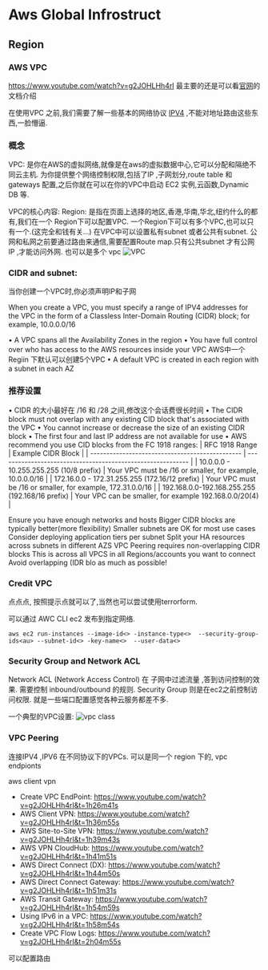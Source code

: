 # Aws Global Infrostruct
## Region

### AWS VPC
https://www.youtube.com/watch?v=g2JOHLHh4rI
最主要的还是可以看[官网](https://docs.aws.amazon.com/vpc/latest/userguide/what-is-amazon-vpc.html)的文档介绍

在使用VPC 之前,我们需要了解一些基本的网络协议 [IPV4](../network/networkLayer.md) ,不能对地址路由这些东西,一脸懵逼.



### 概念
VPC: 是你在AWS的虚拟网络,就像是在aws的虚拟数据中心,它可以分配和隔绝不同云主机. 为你提供整个网络控制权限,包括了IP ,子网划分,route table 和 gateways 配置,之后你就在可以在你的VPC中启动 EC2 实例,云函数,Dynamic DB 等.

VPC的核心内容:
Region: 是指在页面上选择的地区,香港,华南,华北,纽约什么的都有,我们在一个 Region下可以配置VPC.
一个Region下可以有多个VPC,也可以只有一个.(这完全和钱有关...)
在VPC中可以设置私有subnet 或者公共有subnet.
公网和私网之前要通过路由来通信,需要配置Route map.只有公共subnet 才有公网IP ,才能访问外网.
也可以是多个 vpc
![VPC](../assets/vpc.png) 

### CIDR and subnet:
当你创建一个VPC时,你必须声明IP和子网

When you create a VPC, you must specify a range of IPV4 addresses for the VPC in the form of a Classless Inter-Domain
Routing (CIDR) block; for example, 10.0.0.0/16

• A VPC spans all the Availability Zones in the region
• You have full control over who has access to the AWS resources
inside your VPC
AWS中一个Regiin 下默认可以创建5个VPC
• A default VPC is created in each region with a subnet in each AZ

### 推荐设置
• CIDR 的大小最好在 /16 和 /28 之间,修改这个会话费很长时间
• The CIDR block must not overlap with any existing CID block
that's associated with the VPC
• You cannot increase or decrease the size of an existing CIDR
block
• The first four and last IP address are not available for use
• AWS recommend you use CID blocks from the FC 1918
ranges:
| RFC 1918 Range                                  | Example CIDR Block                                          | 
| ----------------------------------------------- | ----------------------------------------------------------- | 
| 10.0.0.0 - 10.255.255.255 (10/8 prefix)         | Your VPC must be /16 or smaller, for example, 10.0.0.0/16   | 
| 172.16.0.0 - 172.31.255.255 (172.16/12 prefix)  | Your VPC must be /16 or smaller, for example, 172.31.0.0/16 | 
| 192.168.0.0-192.168.255.255 (192.168/16 prefix) | Your VPC can be smaller, for example 192.168.0.0/20(4)      | 

Ensure you have enough networks and hosts
Bigger CIDR blocks are typically better(more flexibility)
Smaller subnets are OK for most use cases
Consider deploying application tiers per subnet
Split your HA resources across subnets in different AZS
VPC Peering requires non-overlapping CIDR blocks
This is across all VPCS in all Regions/accounts you want to connect
Avoid overlapping (IDR blo as much as possible!

### Credit VPC
点点点, 按照提示点就可以了,当然也可以尝试使用terrorform.

可以通过 AWC CLI ec2 发布到指定网络.
```
aws ec2 run-instances --image-id<> -instance-type<>  --security-group-ids<au> --subnet-id<> -key-name<>  --user-data<>
```

### Security Group and Network ACL

Network ACL (Network Access Control) 在 子网中过滤流量 ,答到访问控制的效果.
需要控制 inbound/outbound 的规则.
Security Group 则是在ec2之前控制访问权限. 就是一些端口配置感觉各种云服务都差不多.

一个典型的VPC设置:
![vpc class](../assets/aws_vpc.png)


### VPC Peering

连接IPV4 ,IPV6 在不同协议下的VPCs.
可以是同一个 region 下的,
vpc endpionts

aws client vpn
- Create VPC EndPoint: https://www.youtube.com/watch?v=g2JOHLHh4rI&t=1h26m41s
- AWS Client VPN: https://www.youtube.com/watch?v=g2JOHLHh4rI&t=1h36m55s
- AWS Site-to-Site VPN: https://www.youtube.com/watch?v=g2JOHLHh4rI&t=1h39m43s
- AWS VPN CloudHub: https://www.youtube.com/watch?v=g2JOHLHh4rI&t=1h41m51s
- AWS Direct Connect (DX): https://www.youtube.com/watch?v=g2JOHLHh4rI&t=1h44m50s
- AWS Direct Connect Gateway: https://www.youtube.com/watch?v=g2JOHLHh4rI&t=1h51m31s
- AWS Transit Gateway: https://www.youtube.com/watch?v=g2JOHLHh4rI&t=1h54m59s
- Using IPv6 in a VPC: https://www.youtube.com/watch?v=g2JOHLHh4rI&t=1h58m54s
- Create VPC Flow Logs: https://www.youtube.com/watch?v=g2JOHLHh4rI&t=2h04m55s


可以配置路由